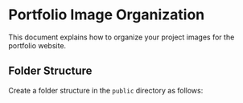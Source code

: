 # Portfolio Image Organization

This document explains how to organize your project images for the portfolio website.

## Folder Structure

Create a folder structure in the `public` directory as follows:


